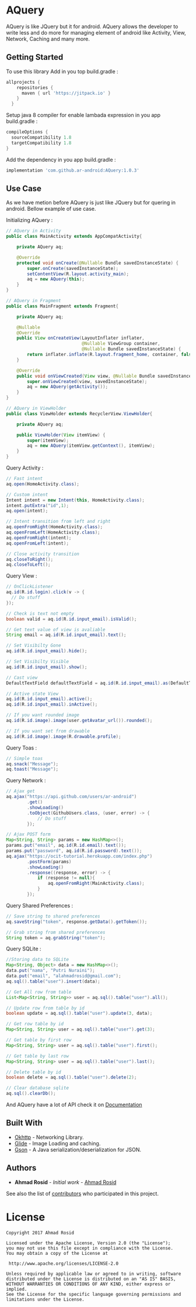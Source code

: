 # AQuery

AQuery is like JQuery but it for android. AQuery allows the developer to write less and do more for managing element of android like Activity, View, Network, Caching and many more.

## Getting Started

To use this library Add in you top build.gradle :

```gradle
allprojects {
    repositories {
      maven { url 'https://jitpack.io' }
    }
  }
```

Setup java 8 compiler for enable lambada expression in you app build.gradle :

```gradle
compileOptions {
  sourceCompatibility 1.8
  targetCompatibility 1.8
}
```

Add the dependency in you app build.gradle :

```gradle
implementation 'com.github.ar-android:AQuery:1.0.3'
```

## Use Case

As we have metion before AQuery is just like JQuery but for quering in android. Bellow example of use case.

Initializing AQuery :

```java
// AQuery in Activity
public class MainActivity extends AppCompatActivity{

    private AQuery aq;

    @Override
    protected void onCreate(@Nullable Bundle savedInstanceState) {
        super.onCreate(savedInstanceState);
        setContentView(R.layout.activity_main);
        aq = new AQuery(this);
    }
}

// AQuery in Fragment
public class MainFragment extends Fragment{

    private AQuery aq;

    @Nullable
    @Override
    public View onCreateView(LayoutInflater inflater,
                             @Nullable ViewGroup container,
                             @Nullable Bundle savedInstanceState) {
        return inflater.inflate(R.layout.fragment_home, container, false);
    }

    @Override
    public void onViewCreated(View view, @Nullable Bundle savedInstanceState) {
        super.onViewCreated(view, savedInstanceState);
        aq = new AQuery(getActivity());
    }
}

// AQuery in ViewHolder
public class ViewHolder extends RecyclerView.ViewHolder{

    private AQuery aq;

    public ViewHolder(View itemView) {
        super(itemView);
        aq = new AQuery(itemView.getContext(), itemView);
    }
}
```

Query Activity :
```java
// Fast intent
aq.open(HomeActivity.class);

// Custom intent
Intent intent = new Intent(this, HomeActivity.class);
intent.putExtra("id",1);
aq.open(intent);

// Intent transition from left and right
aq.openFromRight(HomeActivity.class);
aq.openFromLeft(HomeActivity.class);
aq.openFromRight(intent);
aq.openFromLeft(intent);

// Close activity transition
aq.closeToRight();
aq.closeToLeft();
```

Query View :
```java
// OnClickListener
aq.id(R.id.login).click(v -> {
  // Do stuff
});

// Check is text not empty
boolean valid = aq.id(R.id.input_email).isValid();

// Get text value of view is avaliable
String email = aq.id(R.id.input_email).text();

// Set Visibilty Gone
aq.id(R.id.input_email).hide();

// Set Visibilty Visible
aq.id(R.id.input_email).show();

// Cast view
DefaultTextField defaultTextField = aq.id(R.id.input_email).as(DefaultTextField.class);

// Active state View
aq.id(R.id.input_email).active();
aq.id(R.id.input_email).inActive();

// If you want rounded image
aq.id(R.id.image).image(user.getAvatar_url()).rounded();

// If you want set from drawable
aq.id(R.id.image).image(R.drawable.profile);
```

Query Toas :
```java
// Simple toas
aq.snack("Message");
aq.toast("Message");

```

Query Network :

```java
// Ajax get
aq.ajax("https://api.github.com/users/ar-android")
        .get()
        .showLoading()
        .toObject(GithubUsers.class, (user, error) -> {
            // Do stuff
        });

// Ajax POST form
Map<String, String> params = new HashMap<>();
params.put("email", aq.id(R.id.email).text());
params.put("password", aq.id(R.id.password).text());
aq.ajax("https://ocit-tutorial.herokuapp.com/index.php")
        .postForm(params)
        .showLoading()
        .response((response, error) -> {
            if (response != null){
                aq.openFromRight(MainActivity.class);
            }
        });

```

Query Shared Preferences :

```java
// Save string to shared preferences
aq.saveString("token", response.getData().getToken());

// Grab string from shared preferences
String token = aq.grabString("token");
```

Query SQLite :

```java
//Storing data to SQLite
Map<String, Object> data = new HashMap<>();
data.put("nama", "Putri Nuraini");
data.put("email", "alahmadrosid@gmail.com");
aq.sql().table("user").insert(data);

// Get All row from table
List<Map<String, String>> user = aq.sql().table("user").all();

// Update row from table by id
boolean update = aq.sql().table("user").update(3, data);

// Get row table by id
Map<String, String> user = aq.sql().table("user").get(3);

// Get table by first row
Map<String, String> user = aq.sql().table("user").first();

// Get table by last row
Map<String, String> user = aq.sql().table("user").last();

// Delete table by id
boolean delete = aq.sql().table("user").delete(2);

// Clear database sqlite
aq.sql().clearDb();
```
And AQuery have a lot of API check it on [Documentation](https://ar-android.github.io/AQuery)

## Built With

* [Okhttp](https://github.com/square/okhttp) - Networking Library.
* [Glide](https://github.com/bumptech/glide) - Image Loading and caching.
* [Gson](https://github.com/google/gson) - A Java serialization/deserialization for JSON.

## Authors

* **Ahmad Rosid** - *Initial work* - [Ahmad Rosid](https://github.com/ar-android)

See also the list of [contributors](https://github.com/ar-android/AQuery/contributors) who participated in this project.

# License

    Copyright 2017 Ahmad Rosid

    Licensed under the Apache License, Version 2.0 (the "License");
    you may not use this file except in compliance with the License.
    You may obtain a copy of the License at

     http://www.apache.org/licenses/LICENSE-2.0

    Unless required by applicable law or agreed to in writing, software
    distributed under the License is distributed on an "AS IS" BASIS,
    WITHOUT WARRANTIES OR CONDITIONS OF ANY KIND, either express or implied.
    See the License for the specific language governing permissions and
    limitations under the License.